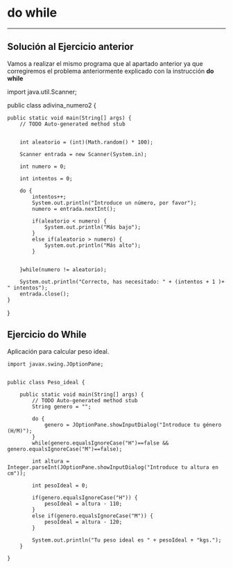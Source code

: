 # do while

---

## Solución al Ejercicio anterior

Vamos a realizar el mismo programa que al apartado anterior ya que corregiremos el problema anteriormente explicado con la instrucción **do while**

import java.util.Scanner;

public class adivina_numero2 {

    public static void main(String[] args) {
        // TODO Auto-generated method stub


        int aleatorio = (int)(Math.random() * 100);

        Scanner entrada = new Scanner(System.in);

        int numero = 0;

        int intentos = 0;

        do {
            intentos++;
            System.out.println("Introduce un número, por favor");
            numero = entrada.nextInt();

            if(aleatorio < numero) {
                System.out.println("Más bajo");
            }
            else if(aleatorio > numero) {
                System.out.println("Más alto");
            }


        }while(numero != aleatorio);

        System.out.println("Correcto, has necesitado: " + (intentos + 1 )+ " intentos");
        entrada.close();
    }
}

## Ejercicio do While

Aplicación para calcular peso ideal.

    import javax.swing.JOptionPane;


    public class Peso_ideal {

        public static void main(String[] args) {
            // TODO Auto-generated method stub
            String genero = "";

            do {
                genero = JOptionPane.showInputDialog("Introduce tu género (H/M)");
            }
            while(genero.equalsIgnoreCase("H")==false && genero.equalsIgnoreCase("M")==false);

            int altura = Integer.parseInt(JOptionPane.showInputDialog("Introduce tu altura en cm"));

            int pesoIdeal = 0;

            if(genero.equalsIgnoreCase("H")) {
                pesoIdeal = altura - 110;
            }
            else if(genero.equalsIgnoreCase("M")) {
                pesoIdeal = altura - 120;
            }
    
            System.out.println("Tu peso ideal es " + pesoIdeal + "kgs.");
        }

    }
